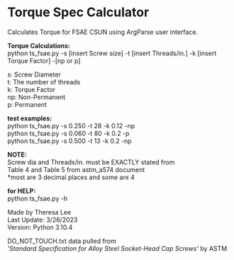 # Torque Spec Calculator
 Calculates Torque for FSAE CSUN using ArgParse user interface.

 **Torque Calculations:**<br>
 python ts_fsae.py -s [insert Screw size] -t [insert Threads/in.] -k [insert Torque Factor] -[np or p]

 s: Screw Diameter<br>
 t: The number of threads<br>
 k: Torque Factor<br>
 np: Non-Permanent<br>
 p: Permanent<br>


 **test examples:**<br>
 python ts_fsae.py -s 0.250 -t 28 -k 0.12 -np<br>
 python ts_fsae.py -s 0.060 -t 80 -k 0.2 -p<br>
 python ts_fsae.py -s 0.500 -t 13 -k 0.2 -np

 **NOTE:**<br>
 Screw dia and Threads/in. must be EXACTLY stated from<br>
 Table 4 and Table 5 from astm_a574 document<br>
 *most are 3 decimal places and some are 4<br>

 **for HELP:**<br>
 python ts_fsae.py -h


Made by Theresa Lee<br>
Last Update: 3/26/2023<br>
Version: Python 3.10.4

DO_NOT_TOUCH.txt data pulled from<br>
*'Standard Specification for Alloy Steel Socket-Head Cap Screws'* by ASTM
